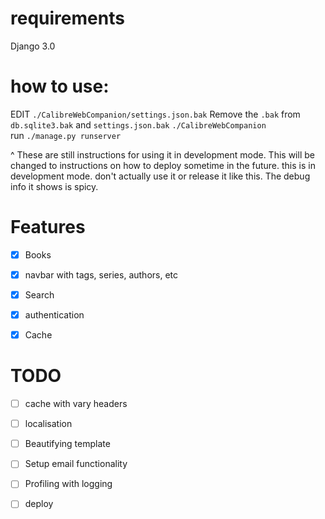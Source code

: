 # requirements
Django 3.0

# how to use:
EDIT `./CalibreWebCompanion/settings.json.bak`
Remove the `.bak` from `db.sqlite3.bak` and `settings.json.bak`
`./CalibreWebCompanion`    
run `./manage.py runserver`  

^ These are still instructions for using it in development mode. This will be changed to instructions on how to deploy sometime in the future. 
this is in development mode. don't actually use it or release it like this. The debug info it shows is spicy.  
# Features

- [x] Books
- [x] navbar with tags, series, authors, etc
- [x] Search
- [x] authentication 
- [x] Cache 


# TODO
- [ ] cache with vary headers
- [ ] localisation
- [ ] Beautifying template
- [ ]  Setup email functionality
- [ ]  Profiling with logging
- [ ]  deploy


 